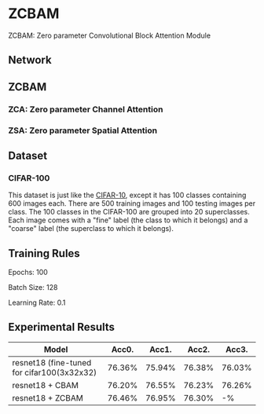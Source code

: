 # ZCBAM
ZCBAM: Zero parameter Convolutional Block Attention Module



## Network


## ZCBAM

### ZCA: Zero parameter Channel Attention

### ZSA: Zero parameter Spatial Attention

## Dataset

### CIFAR-100

This dataset is just like the [CIFAR-10](https://www.cs.toronto.edu/~kriz/cifar.html), except it has 100 classes containing 600 images each. There are 500 training images and 100 testing images per class. The 100 classes in the CIFAR-100 are grouped into 20 superclasses. Each image comes with a "fine" label (the class to which it belongs) and a "coarse" label (the superclass to which it belongs).


## Training Rules

Epochs: 100

Batch Size: 128

Learning Rate: 0.1

## Experimental Results

| Model             | Acc0.        | Acc1.        | Acc2.        | Acc3.        |
| ----------------- | ----------- | ----------- | ----------- | ----------- |
| resnet18 (fine-tuned for cifar100(3x32x32)| 76.36%      | 75.94%      | 76.38%      | 76.03%      |
| resnet18 + CBAM           |  76.20% | 76.55%      |       76.23%| 76.26%      |
| resnet18 + ZCBAM           |  76.46% |       76.95%|       76.30%| -%      |
